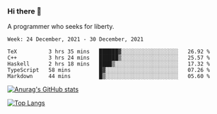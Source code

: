 ### Hi there 👋

<!--
**shejialuo/shejialuo** is a ✨ _special_ ✨ repository because its `README.md` (this file) appears on your GitHub profile.

Here are some ideas to get you started:

- 🔭 I’m currently working on ...
- 🌱 I’m currently learning ...
- 👯 I’m looking to collaborate on ...
- 🤔 I’m looking for help with ...
- 💬 Ask me about ...
- 📫 How to reach me: ...
- 😄 Pronouns: ...
- ⚡ Fun fact: ...
-->

A programmer who seeks for liberty.

<!--START_SECTION:waka-->
```text
Week: 24 December, 2021 - 30 December, 2021

TeX          3 hrs 35 mins   ██████▓░░░░░░░░░░░░░░░░░░   26.92 % 
C++          3 hrs 24 mins   ██████▒░░░░░░░░░░░░░░░░░░   25.57 % 
Haskell      2 hrs 18 mins   ████▒░░░░░░░░░░░░░░░░░░░░   17.32 % 
TypeScript   58 mins         █▓░░░░░░░░░░░░░░░░░░░░░░░   07.26 % 
Markdown     44 mins         █▒░░░░░░░░░░░░░░░░░░░░░░░   05.60 % 
```
<!--END_SECTION:waka-->

[![Anurag's GitHub stats](https://github-readme-stats.vercel.app/api?username=shejialuo&show_icons=true&theme=dracula)](https://github.com/anuraghazra/github-readme-stats)

[![Top Langs](https://github-readme-stats.vercel.app/api/top-langs/?username=shejialuo&layout=compact&hide=javascript,html,css,typescript,tex)](https://github.com/anuraghazra/github-readme-stats)

